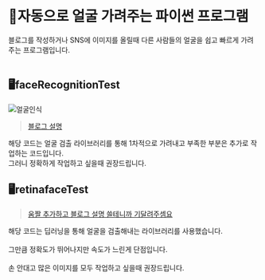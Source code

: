 # 🚀자동으로 얼굴 가려주는 파이썬 프로그램

블로그를 작성하거나 SNS에 이미지를 올릴때 다른 사람들의 얼굴을 쉽고 빠르게 가려주는 프로그램입니다.<br><br>


## 🖥️faceRecognitionTest
![얼굴인식](https://github.com/user-attachments/assets/0988b4a7-cd11-4cdf-8545-7211828d5868)

> [블로그 설명](https://velog.io/@min1042004/%ED%8C%8C%EC%9D%B4%EC%8D%AC-openCV-%ED%99%9C%EC%9A%A9%ED%95%B4%EC%84%9C-%EC%96%BC%EA%B5%B4-%EC%9D%B8%EC%8B%9D%ED%95%98%EA%B3%A0-%EA%B0%80%EB%A0%A4%EC%A3%BC%EB%8A%94-%EC%BD%94%EB%93%9C)

해당 코드는 얼굴 검출 라이브러리를 통해 1차적으로 가려내고 부족한 부분은 추가로 작업하는 코드입니다.<br>
그러니 정확하게 작업하고 싶을때 권장드립니다.


## 🖥️retinafaceTest
> [움짤 추가하고 블로그 설명 쓸테니까 기달려주셈요]()

해당 코드는 딥러닝을 통해 얼굴을 검출해내는 라이브러리를 사용했습니다.<br><br>
그만큼 정확도가 뛰어나지만 속도가 느린게 단점입니다.<br><br>
손 안대고 많은 이미지를 모두 작업하고 싶을때 권장드립니다.<br>
